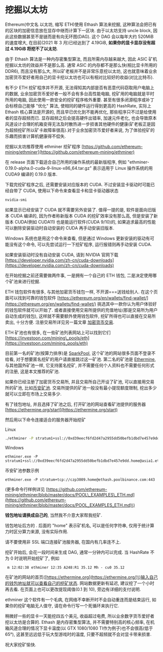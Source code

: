 # 挖掘以太坊

Ethereum\(中文名 以太坊, 缩写 ETH\)使用 Ethash 算法来挖掘, 这种算法会把已有的区块的加密信息放在显存中继而计算下一区块. 由于以太坊支持 uncle block, 因此这些数据甚至不是链而是有向无环图\(DAG\). 这个 DAG 会以每年大约 520MiB 的速度增大, 在目前\(2021 年 3 月\)已经达到了 4.19GiB, **如果你的显卡显存没有超过 4.19GiB 将挖不了以太坊**.

由于 Ethash 算法是一种内存密集型算法, 而且所需内存越来越大, 因此 ASIC 矿机挖掘以太坊的效益并不是那么高. 通常 ASIC 的内存都不是那么快\(相比显卡所用的 DDR6\), 而且没有那么大, 所以矿老板并不是非常乐意挖以太坊, 这也就意味着业余加密货币爱好者用自己的显卡挖以太坊也可以有相对比较好的收益\(对比比特币\).

有不少 ETH 挖矿程序并不开源, 无法得知其内部是否有恶意代码窃取用户电脑上的数据, 业余加密货币爱好者一般不会有多台高性能电脑, 挖矿用的电脑就是平时所用的电脑, 因此使用一款安全的挖矿程序格外重要. 甚至有很多闭源程序或补丁会标榜自己能够 "优化" 算法, 使相同的硬件运行得到更高的 HashRate, 实际上 Ethash 核心算法是开源的, 而且早已优化到不能再优化, 那些程序只不过是给使用者的显存超频而已. 显存超频之后会提高硬件出错率, 加速元件老化, 也会导致原本风道设计合理的机箱变得无法及时散热进一步损害其他硬件的健康\(矿老板正是因为超频挖矿所以矿卡故障率很高\).对于业余加密货币爱好者来说, 为了体验挖矿的乐趣而损害计算机健康得不偿失.

挖掘以太坊推荐使用 ethminer 挖矿程序 [https://github.com/ethereum-mining/ethminer](https://github.com/ethereum-mining/ethminer)

在 release 页面下载适合自己所用的操作系统的最新版程序, 例如 "ethminer-0.19.0-alpha.0-cuda-9-linux-x86\_64.tar.gz" 表示适用于 Linux 操作系统的用 CUDA9 编译的 0.19.0 版本.

下载完挖矿程序之后, 还需要安装对应版本的 CUDA. 不过安装显卡驱动时可能已经自带了 CUDA, 使用以下命令来查看显卡和显卡驱动器状态

```bash
nvidia-smi
```

如果显示已经安装了 CUDA 就不需要另外安装了. 值得一提的是, 软件是面向旧版本 CUDA 编译的, 因为作者称新版本 CUDA 的挖矿效率没有那么高, 但是安装了新版本 CUDA\(例如 CUDA11\) 也是能运行软件\(CUDA 9/10\)的, 如果追求最高的性能可以删除安装驱动时自动安装的 CUDA 再手动安装旧版本.

Windows 系统也是用这个命令来查看, 但是通过 Windows 更新安装的驱动有可能没有这个命令, 可以先尝试运行一下挖矿程序, 运行报错则再手动安装 CUDA.

如果安装驱动时没有自动安装 CUDA, 请到 NVIDIA 官网下载 [https://developer.nvidia.com/zh-cn/cuda-downloads](https://developer.nvidia.com/zh-cn/cuda-downloads)

在开始挖掘之前还需要做两件事, 一是拥有一个自己的 ETH 钱包, 二是决定使用哪个矿池来进行挖掘.

ETH 钱包软件有很多, 与其他加密货币钱包一样, 不开源===送钱给别人. 在这个页面可以找到可靠的钱包软件 [https://ethereum.org/en/wallets/find-wallet/](https://ethereum.org/en/wallets/find-wallet/) 挑选其中一款你认为用户体验好的钱包软件就可以开始了. 或者直接使用交易所提供的充值地址\(那是交易所为用户自动生成的钱包\), 这样就不需要额外使用钱包软件, 挖矿所得也可以直接在交易所卖出, 十分方便. 注册交易所详见另一篇文章 [加密货币交易](jia-mi-huo-bi-jiao-yi.md).

ETH 矿池也有很多, 在一些矿池列表网站上可以找到它们 [https://investoon.com/mining\_pools/eth](https://investoon.com/mining_pools/eth)

目前第一名的矿池\(按算力排序\)是 [SparkPool](https://www.sparkpool.com), 这个矿池的网站很多页面不登录不给看, 对于想要匿名挖矿的用户请直接跳过这一矿池. 第二名的矿池是 [Ethermine](https://ethermine.org), 与其他国外矿池一样, 它支持匿名挖矿, 并不需要任何个人资料也不需要任何形式的注册, 这是本文推荐的矿池.

如果你已经注册了加密货币交易所, 并且交易所自己开设了矿池, 可以直接用交易所的矿池, 比如[币安矿池](https://pool.binance.com). 交易所提供的矿池一般没有最小提现额度限制, 挖出多少就可以立即在市场上交易多少.

有了钱包地址, 并且选择了矿池之后, 打开矿池的网站查看矿池提供的服务器 [https://ethermine.org/start](https://ethermine.org/start)

然后用以下命令连接适合的服务器开始挖矿

Linux

```bash
./ethminer -P stratum1+ssl://0xd39eecf6fd2d47a2955dd50befb1dbd7e457e9dd.home@asia1.ethermine.org:5555
```

Windows

```text
ethminer.exe -P stratum1+ssl://0xd39eecf6fd2d47a2955dd50befb1dbd7e457e9dd.home@asia1.ethermine.org:5555
```

币安矿池参数示例

```text
ethminer.exe -P stratum+tcp://czp3009.home@ethash.poolbinance.com:443
```

\(更多命令行样例详见 [https://github.com/ethereum-mining/ethminer/blob/master/docs/POOL\_EXAMPLES\_ETH.md](https://github.com/ethereum-mining/ethminer/blob/master/docs/POOL_EXAMPLES_ETH.md)\)

**钱包地址请换成自己的**, 当然我不介意大家帮我挖矿.

钱包地址后方的 . 后面的 "home" 表示矿机名, 可以是任何字符串, 仅用于统计算力时区分算力来源, 没有实际作用.

请不要使用非 SSL 端口连接矿池服务器, 在国内有几率连不上.

挖矿开始后, 会花一段时间来生成 DAG, 通常一分钟内可以完成. 当 HashRate 不为 0 时说明开始挖矿了, 例如

```text
 m 12:02:38 ethminer 12:35 A248:R1 35.12 Mh - cu0 35.12
```

在矿池的网站的首页\([https://ethermine.org](https://ethermine.org/)\)输入自己的钱包地址就可以查看自己的挖矿状态. 网站数据更新有延迟, 建议挖了一个小时再去看. 在页面上也可以更改提现阈值\(0.1 到 10\), 旁边有详细的支付说明.

ethminer 这个软件有一个毛病, 在网络不幸断开时不会自动重连而是结束运行, 如果你的挖矿电脑无人值守, 请在命令行写一个死循环来执行它.

稍微好一些的显卡一天能挖四五个美元, 收益超过电费, 所以业余数字货币爱好者挖以太坊是合算的. Ethash 是内存密集型算法, 并不需要特别高的核心频率, 在机箱风道合理的情况下显卡温度\(以 GTX 1080/1080 TI作为例子\)也不会很高\(低于 65°\), 这甚至远远低于玩大型游戏时的温度, 只要不超频就不会对显卡带来损害.

祝大家挖矿愉快.


